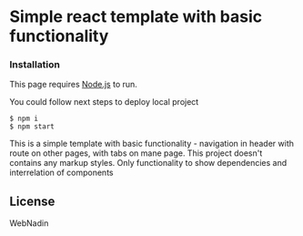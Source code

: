 # Simple react template with basic functionality

### Installation

This page requires [Node.js](https://nodejs.org/) to run.

You could follow next steps to deploy local project

 ```
$ npm i
$ npm start
```

This is a simple template with basic functionality - navigation in header with route on other pages, with tabs on
mane page. This project doesn't contains any markup styles. Only functionality to show dependencies and interrelation
 of components

License
----

WebNadin